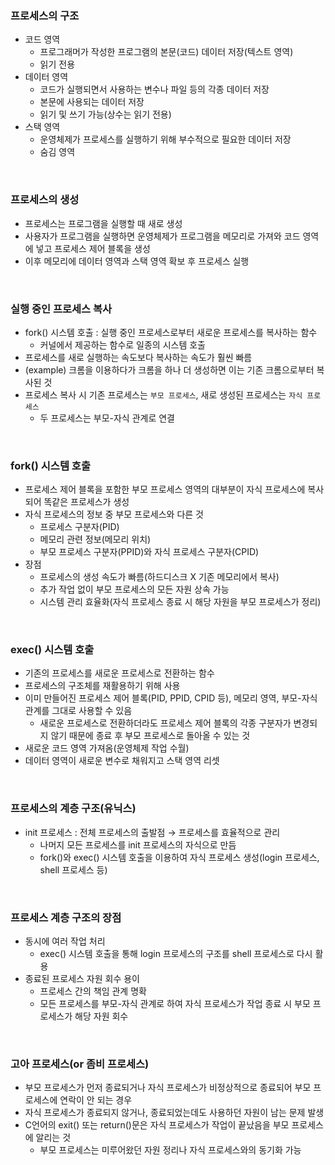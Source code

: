 ### 프로세스의 구조
+ 코드 영역
  + 프로그래머가 작성한 프로그램의 본문(코드) 데이터 저장(텍스트 영역)
  + 읽기 전용
+ 데이터 영역
  + 코드가 실행되면서 사용하는 변수나 파일 등의 각종 데이터 저장
  + 본문에 사용되는 데이터 저장
  + 읽기 및 쓰기 가능(상수는 읽기 전용)
+ 스택 영역
  + 운영체제가 프로세스를 실행하기 위해 부수적으로 필요한 데이터 저장
  + 숨김 영역

<br>

### 프로세스의 생성
+ 프로세스는 프로그램을 실행할 때 새로 생성
+ 사용자가 프로그램을 실행하면 운영체제가 프로그램을 메모리로 가져와 코드 영역에 넣고 프로세스 제어 블록을 생성
+ 이후 메모리에 데이터 영역과 스택 영역 확보 후 프로세스 실행

<br>

### 실행 중인 프로세스 복사
+ fork() 시스템 호출 : 실행 중인 프로세스로부터 새로운 프로세스를 복사하는 함수
  + 커널에서 제공하는 함수로 일종의 시스템 호출
+ 프로세스를 새로 실행하는 속도보다 복사하는 속도가 훨씬 빠름
+ (example) 크롬을 이용하다가 크롬을 하나 더 생성하면 이는 기존 크롬으로부터 복사된 것
+ 프로세스 복사 시 기존 프로세스는 `부모 프로세스`, 새로 생성된 프로세스는 `자식 프로세스`
  + 두 프로세스는 부모-자식 관계로 연결

<br>

### fork() 시스템 호출
+ 프로세스 제어 블록을 포함한 부모 프로세스 영역의 대부분이 자식 프로세스에 복사되어 똑같은 프로세스가 생성
+ 자식 프로세스의 정보 중 부모 프로세스와 다른 것
  + 프로세스 구분자(PID)
  + 메모리 관련 정보(메모리 위치)
  + 부모 프로세스 구분자(PPID)와 자식 프로세스 구분자(CPID)
+ 장점
  + 프로세스의 생성 속도가 빠름(하드디스크 X 기존 메모리에서 복사)
  + 추가 작업 없이 부모 프로세스의 모든 자원 상속 가능
  + 시스템 관리 효율화(자식 프로세스 종료 시 해당 자원을 부모 프로세스가 정리)
  
<br>

### exec() 시스템 호출
+ 기존의 프로세스를 새로운 프로세스로 전환하는 함수
+ 프로세스의 구조체를 재활용하기 위해 사용
+ 이미 만들어진 프로세스 제어 블록(PID, PPID, CPID 등), 메모리 영역, 부모-자식 관계를 그대로 사용할 수 있음
  + 새로운 프로세스로 전환하더라도 프로세스 제어 블록의 각종 구분자가 변경되지 않기 때문에 종료 후 부모 프로세스로 돌아올 수 있는 것
+ 새로운 코드 영역 가져옴(운영체제 작업 수월)
+ 데이터 영역이 새로운 변수로 채워지고 스택 영역 리셋

<br>

### 프로세스의 계층 구조(유닉스)
+ init 프로세스 : 전체 프로세스의 출발점 → 프로세스를 효율적으로 관리
  + 나머지 모든 프로세스를 init 프로세스의 자식으로 만듬
  + fork()와 exec() 시스템 호출을 이용하여 자식 프로세스 생성(login 프로세스, shell 프로세스 등)

<br>

### 프로세스 계층 구조의 장점
+ 동시에 여러 작업 처리
  + exec() 시스템 호출을 통해 login 프로세스의 구조를 shell 프로세스로 다시 활용
+ 종료된 프로세스 자원 회수 용이
  + 프로세스 간의 책임 관계 명확
  + 모든 프로세스를 부모-자식 관계로 하여 자식 프로세스가 작업 종료 시 부모 프로세스가 해당 자원 회수

<br>

### 고아 프로세스(or 좀비 프로세스)
+ 부모 프로세스가 먼저 종료되거나 자식 프로세스가 비정상적으로 종료되어 부모 프로세스에 연락이 안 되는 경우
+ 자식 프로세스가 종료되지 않거나, 종료되었는데도 사용하던 자원이 남는 문제 발생
+ C언어의 exit() 또는 return()문은 자식 프로세스가 작업이 끝났음을 부모 프로세스에 알리는 것
  + 부모 프로세스는 미루어왔던 자원 정리나 자식 프로세스와의 동기화 가능
